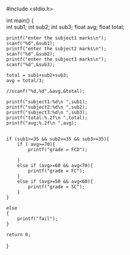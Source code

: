 #include <stdio.h>

int main()
{   
    int sub1;
    int sub2;
    int sub3;
    float avg;
    float total;
    
    printf("enter the subject1 marks\n");
    scanf("%d",&sub1);
    printf("enter the subject2 marks\n");
    scanf("%d",&sub2);
    printf("enter the subject3 marks\n");
    scanf("%d",&sub3);
    
    total = sub1+sub2+sub3;
    avg = total/3;
   
    //scanf("%d,%d",&avg,&total);
    
    printf("subject1:%d\n ",sub1);
    printf("subject2:%d\n ",sub2);
    printf("subject3:%d\n ",sub3);
    printf("total:%.2f\n ",total);
    printf("avg:%.2f\n ",avg);
    
    
    if (sub1>=35 && sub2>=35 && sub3>=35){
        if ( avg>=70){
            printf("grade = FCD");
        
        }
        else if (avg>=60 && avg<70){
            printf("grade = FC");
        }
        else if (avg>=50 && avg<60){
            printf("grade = SC");
        }
    }
      
    else
    {
        printf("fail");
    }
    
    return 0;
}
